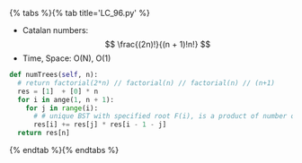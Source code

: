 {% tabs %}{% tab title='LC_96.py' %}

* Catalan numbers: $$ \frac{(2n)!}{(n + 1)!n!} $$
* Time, Space: O(N), O(1)

```py
def numTrees(self, n):
  # return factorial(2*n) // factorial(n) // factorial(n) // (n+1)
  res = [1]  + [0] * n
  for i in ange(1, n + 1):
    for j in range(i):
      # # unique BST with specified root F(i), is a product of number of BSTs for its left and right subtrees
      res[i] += res[j] * res[i - 1 - j]
  return res[n]
```

{% endtab %}{% endtabs %}
